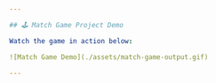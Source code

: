```yaml
---

## 🕹️ Match Game Project Demo

Watch the game in action below:

![Match Game Demo](./assets/match-game-output.gif)

---
```

